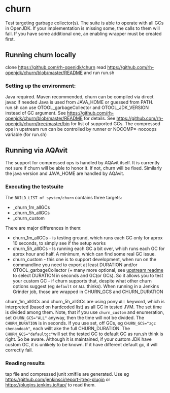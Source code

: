 # churn
Test targeting garbage collector(s).
The suite is able to operate with all GCs in OpenJDK. If your implementation is missing some, the calls to them will fall. If you have some additional one, an enabling wrapper must be created first.

## Running churn locally
clone https://github.com/rh-openjdk/churn read  https://github.com/rh-openjdk/churn/blob/master/README and run run.sh

### Setting up the environment:
Java required. Maven recommended, churn can be compiled via direct javac if needed
Java is used from JAVA_HOME or guessed from PATH.
run.sh can use OTOOL_garbageCollector and OTOOL_JDK_VERSION instead of GC argument. See https://github.com/rh-openjdk/churn/blob/master/README for details.
See https://github.com/rh-openjdk/churn/tree/master/bin for list of supported GCs. The compressed ops in upstream run can be controlled by runner or NOCOMP=-nocoops variable (for run.sh)

## Running via AQAvit

The support for compressed ops is handled by AQAvit itself. It is currently not sure if churn will be able to honor it. If not, churn will be fixed.
Similarly the java version and JAVA_HOME are handled by AQAvit.

### Executing the testsuite
The `BUILD_LIST of system/churn` contains three targets:
 * _churn_1m_allGCs
 * _churn_5h_allGCs
 * _churn_custom

There are major differences in them:
 * churn_1m_allGCs - is testing ground, which runs each GC only for aprox 10 seconds, to simply see if the setup works
 * churn_5h_allGCs - Is running each GC a bit over, which runs each GC for aprox hour and half. A minimum, which can find some real GC issue.
 * churn_custom - this one is to support development, when run on the commandline you need to export at least DURATION and/or OTOOL_garbageCollector (+ many more optional, see [upstream readme](https://github.com/rh-openjdk/churn/blob/master/README)  to select DURATION in seconds and GC(or GCs). So it allows you to test your custom GC - if churn supports that, despite what other churn options suggest (eg `default` or `ALL` thinks).  When running in a Jenkins Grinder job, those are wrapped in CHURN_GCS and CHURN_DURATION

churn_1m_allGCs and churn_5h_allGCs are using pony `ALL` keyword, which is interpreted (based on hardcoded list) as all GC in tested JVM. The set time is divided among them.
Note, that if you use `churn_custom` and enumeration, set `CHURN_GCS="ALL"` anyway,  then the time will not be divided. The `CHURN_DURATION` is in seconds. If you use set, off GCs, eg `CHURN_GCS="zgc shenandoah"`, each willt ake the full CHURN_DURATION.
The `CHURN_GCS="defaultgc"`will set the tested GC to default GC as run.sh think is right. So be aware. Although it is maintained, if your custom JDK have custom GC, it is unlikely to be known. If it have different default gc, it will correctly fail.

### Reading results
tap file and compressed junit xmlfile are generated. Use eg https://github.com/jenkinsci/report-jtreg-plugin or https://plugins.jenkins.io/tap/ to read them.

